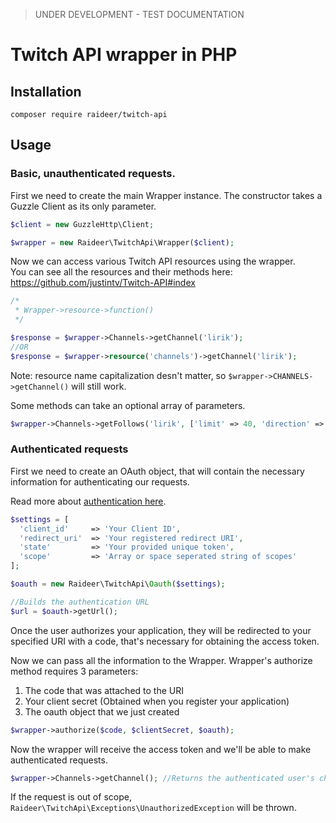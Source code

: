 > UNDER DEVELOPMENT - TEST DOCUMENTATION

# Twitch API wrapper in PHP

## Installation

`composer require raideer/twitch-api`

## Usage
### Basic, unauthenticated requests.
First we need to create the main Wrapper instance. The constructor takes a Guzzle Client as its only parameter.

```php
$client = new GuzzleHttp\Client;

$wrapper = new Raideer\TwitchApi\Wrapper($client);
```

Now we can access various Twitch API resources using the wrapper.    
You can see all the resources and their methods here:
https://github.com/justintv/Twitch-API#index

```php
/*
 * Wrapper->resource->function()
 */

$response = $wrapper->Channels->getChannel('lirik');
//OR
$response = $wrapper->resource('channels')->getChannel('lirik');
```
Note: resource name capitalization desn't matter, so `$wrapper->CHANNELS->getChannel()` will still work.

Some methods can take an optional array of parameters.

```php
$wrapper->Channels->getFollows('lirik', ['limit' => 40, 'direction' => 'asc'])
```

### Authenticated requests

First we need to create an OAuth object, that will contain the necessary information for authenticating our requests.

Read more about [authentication here](https://github.com/justintv/Twitch-API/blob/master/authentication.md).

```php
$settings = [
  'client_id'     => 'Your Client ID',
  'redirect_uri'  => 'Your registered redirect URI',
  'state'         => 'Your provided unique token',
  'scope'         => 'Array or space seperated string of scopes'
];

$oauth = new Raideer\TwitchApi\Oauth($settings);

//Builds the authentication URL
$url = $oauth->getUrl();
```

Once the user authorizes your application, they will be redirected to your specified URI with a code, that's necessary for obtaining the access token.

Now we can pass all the information to the Wrapper.
Wrapper's authorize method requires 3 parameters:    
1. The code that was attached to the URI    
2. Your client secret (Obtained when you register your application)    
3. The oauth object that we just created    

```php
$wrapper->authorize($code, $clientSecret, $oauth);
```

Now the wrapper will receive the access token and we'll be able to make authenticated requests.

```php
$wrapper->Channels->getChannel(); //Returns the authenticated user's channel
```

If the request is out of scope, `Raideer\TwitchApi\Exceptions\UnauthorizedException` will be thrown.
